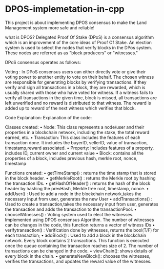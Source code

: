 # DPOS-implemetation-in-cpp

This project is about implementing DPOS consensus to make the Land Management system more safe and reliable!

what is DPOS?
Delegated Proof Of Stake (DPoS) is a consensus algorithm which is an improvement of the core ideas of Proof Of Stake. An election system is used to select the nodes that verify blocks in the DPos system. These nodes are referred as as "block producers" or  "witnesses."

DPoS consensus operates as follows:

Voting :
In DPoS consensus users can either directly vote or give their voting power to another entity to vote on their behalf. The chosen witness are responsible for generating blocks by verifying transactions. If they verify and sign all transactions in a block, they are rewarded, which is usually shared with those who have voted for witness. If a witness fails to verify all transactions in the given time, block is missed, all transactions are left  unverified and no reward is distributed to that witness. The reward is added up to reward of the next witness which verifies that block.

Code Explanation:
Explanation of the code:

Classes created:
•	Node: This class represents a node/user and their properties in a blockchain network, including the stake, the total reward earned, etc.
•	Transaction: This class includes the features of each transaction done. It includes the buyerID, sellerID, value of transaction, timestamp,reward associated.
•	Property: Includes features of a property, includes ID, current owner and current value
•	Block: contains all the properties of a block, includes previous hash, merkle root, nonce, timestamp

Functions created:
•	getTimeStamp() : returns the time stamp that is stored in the block header.
•	getMerkleRoot() : returns the Merkle root by hashing the transaction IDs.
•	getHashOfHeader() : returns the hash of the block header by hashing the prevHash, Merkle tree root, timestamp, nonce.
•	addUser() : Used to add a node in the blockchain network,takes the necessary input from user, generates the new User
•	addTransactions() : Used to create a transaction,takes the necessary input from user, generates the transaction and adds the transaction to the transactionPool.
•	chooseWitnesses() : Voting system used to elect the witnesses. Implemented using DPOS consensus Algorithm. The number of witnesses can be changes in the code, this function returns a vector<int> of witness IDs
•	verifytransaction() : Verification done by witnesses, returns the bool(T/F) for each transaction;
•	addBlock() : Used to add a block in the blockchain network. Every block contains 2 transactions. This function is executed once the queue containing the transaction reaches size of 2. The number of transactions can be changed in the code.
•	viewChain(): shows details of every block in the chain.
•	generateNewBlock(): chooses the witnesses, verifies the transactions, and updates the reward value of the witnesses.

